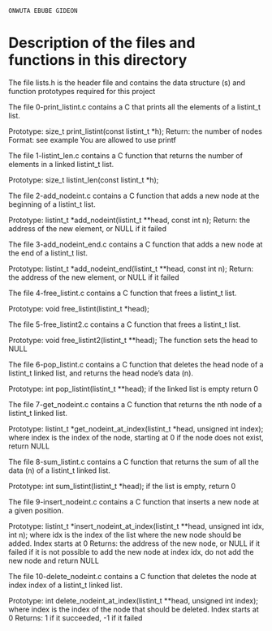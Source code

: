 ```
ONWUTA EBUBE GIDEON
```
# Description of the files and functions in this directory

The file lists.h is the header file and contains the data structure (s) and function prototypes required for this project


The file 0-print_listint.c contains a C that prints all the elements of a listint_t list.

Prototype: size_t print_listint(const listint_t *h);
Return: the number of nodes
Format: see example
You are allowed to use printf

The file 1-listint_len.c contains a C function that returns the number of elements in a linked listint_t list.

Prototype: size_t listint_len(const listint_t *h);

The file 2-add_nodeint.c contains a C function that adds a new node at the beginning of a listint_t list.

Prototype: listint_t *add_nodeint(listint_t **head, const int n);
Return: the address of the new element, or NULL if it failed

The file 3-add_nodeint_end.c contains a C function that adds a new node at the end of a listint_t list.

Prototype: listint_t *add_nodeint_end(listint_t **head, const int n);
Return: the address of the new element, or NULL if it failed

The file 4-free_listint.c contains a C function that frees a listint_t list.

Prototype: void free_listint(listint_t *head);

The file 5-free_listint2.c contains a C function that frees a listint_t list.

Prototype: void free_listint2(listint_t **head);
The function sets the head to NULL

The file 6-pop_listint.c contains a C function that deletes the head node of a listint_t linked list, and returns the head node’s data (n).

Prototype: int pop_listint(listint_t **head);
if the linked list is empty return 0

The file 7-get_nodeint.c contains a C function that returns the nth node of a listint_t linked list.

Prototype: listint_t *get_nodeint_at_index(listint_t *head, unsigned int index);
where index is the index of the node, starting at 0
if the node does not exist, return NULL

The file 8-sum_listint.c contains a C  function that returns the sum of all the data (n) of a listint_t linked list.

Prototype: int sum_listint(listint_t *head);
if the list is empty, return 0

The file 9-insert_nodeint.c contains a C function that inserts a new node at a given position.

Prototype: listint_t *insert_nodeint_at_index(listint_t **head, unsigned int idx, int n);
where idx is the index of the list where the new node should be added. Index starts at 0
Returns: the address of the new node, or NULL if it failed
if it is not possible to add the new node at index idx, do not add the new node and return NULL

The file 10-delete_nodeint.c contains a C function that deletes the node at index index of a listint_t linked list.

Prototype: int delete_nodeint_at_index(listint_t **head, unsigned int index);
where index is the index of the node that should be deleted. Index starts at 0
Returns: 1 if it succeeded, -1 if it failed

